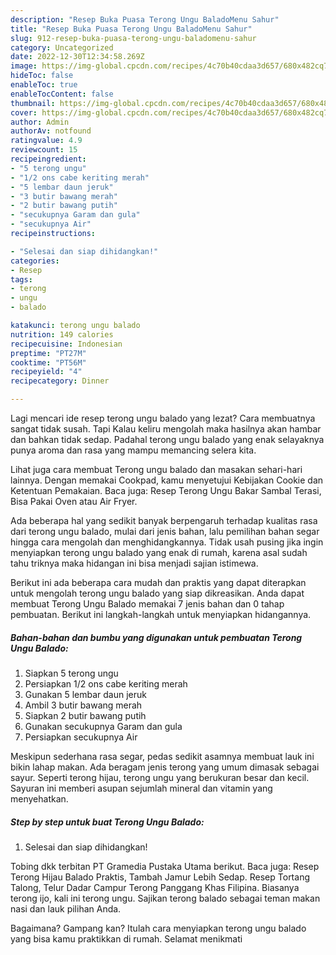 ```yaml
---
description: "Resep Buka Puasa Terong Ungu BaladoMenu Sahur"
title: "Resep Buka Puasa Terong Ungu BaladoMenu Sahur"
slug: 912-resep-buka-puasa-terong-ungu-baladomenu-sahur
category: Uncategorized
date: 2022-12-30T12:34:58.269Z
image: https://img-global.cpcdn.com/recipes/4c70b40cdaa3d657/680x482cq70/terong-ungu-balado-foto-resep-utama.jpg
hideToc: false
enableToc: true
enableTocContent: false
thumbnail: https://img-global.cpcdn.com/recipes/4c70b40cdaa3d657/680x482cq70/terong-ungu-balado-foto-resep-utama.jpg
cover: https://img-global.cpcdn.com/recipes/4c70b40cdaa3d657/680x482cq70/terong-ungu-balado-foto-resep-utama.jpg
author: Admin
authorAv: notfound
ratingvalue: 4.9
reviewcount: 15
recipeingredient:
- "5 terong ungu"
- "1/2 ons cabe keriting merah"
- "5 lembar daun jeruk"
- "3 butir bawang merah"
- "2 butir bawang putih"
- "secukupnya Garam dan gula"
- "secukupnya Air"
recipeinstructions:

- "Selesai dan siap dihidangkan!"
categories:
- Resep
tags:
- terong
- ungu
- balado

katakunci: terong ungu balado 
nutrition: 149 calories
recipecuisine: Indonesian
preptime: "PT27M"
cooktime: "PT56M"
recipeyield: "4"
recipecategory: Dinner

---
```



Lagi mencari ide resep terong ungu balado yang lezat? Cara membuatnya sangat tidak susah. Tapi Kalau keliru mengolah maka hasilnya akan hambar dan bahkan tidak sedap. Padahal terong ungu balado yang enak selayaknya punya aroma dan rasa yang mampu memancing selera kita.


Lihat juga cara membuat Terong ungu balado dan masakan sehari-hari lainnya. Dengan memakai Cookpad, kamu menyetujui Kebijakan Cookie dan Ketentuan Pemakaian. Baca juga: Resep Terong Ungu Bakar Sambal Terasi, Bisa Pakai Oven atau Air Fryer.

Ada beberapa hal yang sedikit banyak berpengaruh terhadap kualitas rasa dari terong ungu balado, mulai dari jenis bahan, lalu pemilihan bahan segar hingga cara mengolah dan menghidangkannya. Tidak usah pusing jika ingin menyiapkan terong ungu balado yang enak di rumah, karena asal sudah tahu triknya maka hidangan ini bisa menjadi sajian istimewa.


Berikut ini ada beberapa cara mudah dan praktis yang dapat diterapkan untuk mengolah terong ungu balado yang siap dikreasikan. Anda dapat membuat Terong Ungu Balado memakai 7 jenis bahan dan 0 tahap pembuatan. Berikut ini langkah-langkah untuk menyiapkan hidangannya.

<!--inarticleads1-->

##### Bahan-bahan dan bumbu yang digunakan untuk pembuatan Terong Ungu Balado:

1. Siapkan 5 terong ungu
1. Persiapkan 1/2 ons cabe keriting merah
1. Gunakan 5 lembar daun jeruk
1. Ambil 3 butir bawang merah
1. Siapkan 2 butir bawang putih
1. Gunakan secukupnya Garam dan gula
1. Persiapkan secukupnya Air


Meskipun sederhana rasa segar, pedas sedikit asamnya membuat lauk ini bikin lahap makan. Ada beragam jenis terong yang umum dimasak sebagai sayur. Seperti terong hijau, terong ungu yang berukuran besar dan kecil. Sayuran ini memberi asupan sejumlah mineral dan vitamin yang menyehatkan. 

<!--inarticleads2-->

##### Step by step untuk buat Terong Ungu Balado:


1. Selesai dan siap dihidangkan!

Tobing dkk terbitan PT Gramedia Pustaka Utama berikut. Baca juga: Resep Terong Hijau Balado Praktis, Tambah Jamur Lebih Sedap. Resep Tortang Talong, Telur Dadar Campur Terong Panggang Khas Filipina. Biasanya terong ijo, kali ini terong ungu. Sajikan terong balado sebagai teman makan nasi dan lauk pilihan Anda. 

Bagaimana? Gampang kan? Itulah cara menyiapkan terong ungu balado yang bisa kamu praktikkan di rumah. Selamat menikmati

